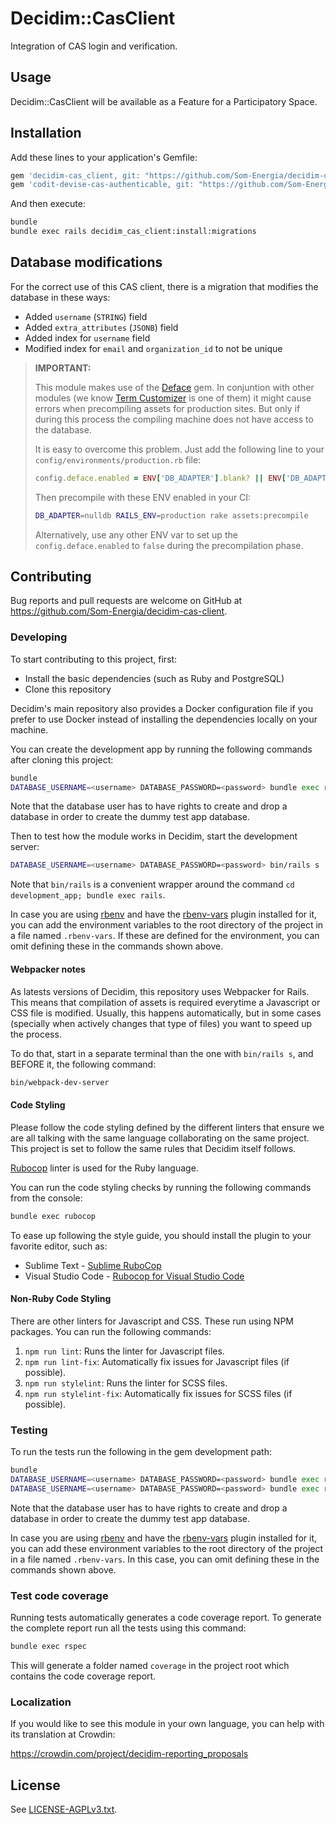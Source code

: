 # Decidim::CasClient

Integration of CAS login and verification.

## Usage

Decidim::CasClient will be available as a Feature for a Participatory
Space.

## Installation

Add these lines to your application's Gemfile:

```ruby
gem 'decidim-cas_client, git: "https://github.com/Som-Energia/decidim-cas-client"'
gem 'codit-devise-cas-authenticable, git: "https://github.com/Som-Energia/codit-devise-cas-authenticable"'
```

And then execute:

```bash
bundle
bundle exec rails decidim_cas_client:install:migrations
```

## Database modifications

For the correct use of this CAS client, there is a migration that modifies the database in these ways:

- Added `username` (`STRING`) field
- Added `extra_attributes` (`JSONB`) field
- Added index for `username` field
- Modified index for `email` and `organization_id` to not be unique


> **IMPORTANT:**
>
> This module makes use of the [Deface](https://github.com/spree/deface) gem.
> In conjuntion with other modules (we know [Term Customizer](https://github.com/mainio/decidim-module-term_customizer/) is one of them) it might cause errors when precompiling assets for production sites. But only if during this process the compiling machine does not have access to the database.
>
> It is easy to overcome this problem. Just add the following line to your `config/environments/production.rb` file:
> 
> ```ruby
> config.deface.enabled = ENV['DB_ADAPTER'].blank? || ENV['DB_ADAPTER'] == 'postgresql'
> ```
>
> Then precompile with these ENV enabled in your CI:
>
> ```bash
> DB_ADAPTER=nulldb RAILS_ENV=production rake assets:precompile
> ```
>
> Alternatively, use any other ENV var to set up the `config.deface.enabled` to `false` during the precompilation phase.

## Contributing

Bug reports and pull requests are welcome on GitHub at https://github.com/Som-Energia/decidim-cas-client.

### Developing

To start contributing to this project, first:

- Install the basic dependencies (such as Ruby and PostgreSQL)
- Clone this repository

Decidim's main repository also provides a Docker configuration file if you
prefer to use Docker instead of installing the dependencies locally on your
machine.

You can create the development app by running the following commands after
cloning this project:

```bash
bundle
DATABASE_USERNAME=<username> DATABASE_PASSWORD=<password> bundle exec rake development_app
```

Note that the database user has to have rights to create and drop a database in
order to create the dummy test app database.

Then to test how the module works in Decidim, start the development server:

```bash
DATABASE_USERNAME=<username> DATABASE_PASSWORD=<password> bin/rails s
```

Note that `bin/rails` is a convenient wrapper around the command `cd development_app; bundle exec rails`.

In case you are using [rbenv](https://github.com/rbenv/rbenv) and have the
[rbenv-vars](https://github.com/rbenv/rbenv-vars) plugin installed for it, you
can add the environment variables to the root directory of the project in a file
named `.rbenv-vars`. If these are defined for the environment, you can omit
defining these in the commands shown above.

#### Webpacker notes

As latests versions of Decidim, this repository uses Webpacker for Rails. This means that compilation
of assets is required everytime a Javascript or CSS file is modified. Usually, this happens
automatically, but in some cases (specially when actively changes that type of files) you want to 
speed up the process. 

To do that, start in a separate terminal than the one with `bin/rails s`, and BEFORE it, the following command:

```bash
bin/webpack-dev-server
```

#### Code Styling

Please follow the code styling defined by the different linters that ensure we
are all talking with the same language collaborating on the same project. This
project is set to follow the same rules that Decidim itself follows.

[Rubocop](https://rubocop.readthedocs.io/) linter is used for the Ruby language.

You can run the code styling checks by running the following commands from the
console:

```bash
bundle exec rubocop
```

To ease up following the style guide, you should install the plugin to your
favorite editor, such as:

- Sublime Text - [Sublime RuboCop](https://github.com/pderichs/sublime_rubocop)
- Visual Studio Code - [Rubocop for Visual Studio Code](https://github.com/misogi/vscode-ruby-rubocop)

#### Non-Ruby Code Styling

There are other linters for Javascript and CSS. These run using NPM packages. You can
run the following commands:

1. `npm run lint`: Runs the linter for Javascript files.
2. `npm run lint-fix`: Automatically fix issues for Javascript files (if possible).
3. `npm run stylelint`: Runs the linter for SCSS files.
4. `npm run stylelint-fix`: Automatically fix issues for SCSS files (if possible).

### Testing

To run the tests run the following in the gem development path:

```bash
bundle
DATABASE_USERNAME=<username> DATABASE_PASSWORD=<password> bundle exec rake test_app
DATABASE_USERNAME=<username> DATABASE_PASSWORD=<password> bundle exec rspec
```

Note that the database user has to have rights to create and drop a database in
order to create the dummy test app database.

In case you are using [rbenv](https://github.com/rbenv/rbenv) and have the
[rbenv-vars](https://github.com/rbenv/rbenv-vars) plugin installed for it, you
can add these environment variables to the root directory of the project in a
file named `.rbenv-vars`. In this case, you can omit defining these in the
commands shown above.

### Test code coverage

Running tests automatically generates a code coverage report. To generate the complete report run all the tests using this command:

```bash
bundle exec rspec
```

This will generate a folder named `coverage` in the project root which contains
the code coverage report.

### Localization

If you would like to see this module in your own language, you can help with its
translation at Crowdin:

https://crowdin.com/project/decidim-reporting_proposals

## License

See [LICENSE-AGPLv3.txt](LICENSE-AGPLv3.txt).